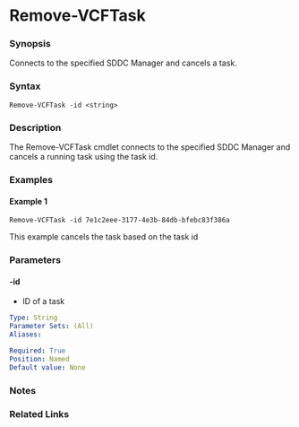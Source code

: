 # Remove-VCFTask

### Synopsis
Connects to the specified SDDC Manager and cancels a task.

### Syntax
```
Remove-VCFTask -id <string>
```

### Description
The Remove-VCFTask cmdlet connects to the specified SDDC Manager and cancels a running task using the task id.

### Examples
#### Example 1
```
Remove-VCFTask -id 7e1c2eee-3177-4e3b-84db-bfebc83f386a
```
This example cancels the task based on the task id

### Parameters

#### -id
- ID of a task

```yaml
Type: String
Parameter Sets: (All)
Aliases:

Required: True
Position: Named
Default value: None
```

### Notes

### Related Links
